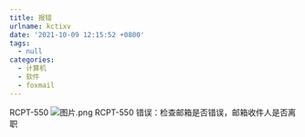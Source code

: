 ```yaml
---
title: 报错
urlname: kctixv
date: '2021-10-09 12:15:52 +0800'
tags:
  - null
categories:
  - 计算机
  - 软件
  - foxmail
---
```


RCPT-550
![图片.png](https://cdn.nlark.com/yuque/0/2021/png/22295732/1633673837566-ab78c94c-3596-4741-90c4-c36e8332a15e.png#clientId=uf667ccfe-a516-4&crop=0&crop=0&crop=1&crop=1&from=paste&height=327&id=u8c6fdcba&margin=%5Bobject%20Object%5D&name=%E5%9B%BE%E7%89%87.png&originHeight=327&originWidth=553&originalType=binary∶=1&rotation=0&showTitle=false&size=91486&status=done&style=none&taskId=u5061b637-144f-4232-ab88-25e923f7bc3&title=&width=553)
RCPT-550 错误：检查邮箱是否错误，邮箱收件人是否离职
